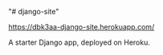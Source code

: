 "# django-site" 

https://dbk3aa-django-site.herokuapp.com/

A starter Django app, deployed on Heroku.
